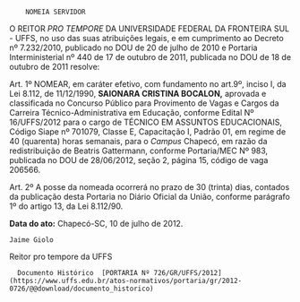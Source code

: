         NOMEIA SERVIDOR  

O REITOR *PRO TEMPORE* DA UNIVERSIDADE FEDERAL DA FRONTEIRA SUL - UFFS, no uso das suas atribuições legais, e em cumprimento ao Decreto nº 7.232/2010, publicado no DOU de 20 de julho de 2010 e Portaria Interministerial nº 440 de 17 de outubro de 2011, publicada no DOU de 18 de outubro de 2011 resolve:

 Art. 1º NOMEAR, em caráter efetivo, com fundamento no art.9º, inciso I, da Lei 8.112, de 11/12/1990, **SAIONARA CRISTINA BOCALON,** aprovada e classificada no Concurso Público para Provimento de Vagas e Cargos da Carreira Técnico-Administrativa em Educação, conforme Edital Nº 16/UFFS/2012 para o cargo de TÉCNICO EM ASSUNTOS EDUCACIONAIS, Código Siape nº 701079, Classe E, Capacitação I, Padrão 01, em regime de 40 (quarenta) horas semanais, para o *Campus* Chapecó, em razão da redistribuição de Beatris Gattermann, conforme Portaria/MEC Nº 983, publicada no DOU de 28/06/2012, seção 2, página 15, código de vaga 206566.

 Art. 2º A posse da nomeada ocorrerá no prazo de 30 (trinta) dias, contados da publicação desta Portaria no Diário Oficial da União, conforme parágrafo 1º do artigo 13, da Lei 8.112/90.

  

   **Data do ato:** Chapecó-SC, 10 de julho de 2012.   
 

    Jaime Giolo   
 Reitor pro tempore da UFFS 

      Documento Histórico  [PORTARIA Nº 726/GR/UFFS/2012](https://www.uffs.edu.br/atos-normativos/portaria/gr/2012-0726/@@download/documento_historico)     
      